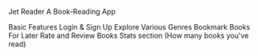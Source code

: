 Jet Reader
A Book-Reading App

Basic Features 
Login & Sign Up
Explore Various Genres
Bookmark Books For Later
Rate and Review Books
Stats section (How many books you've read)
